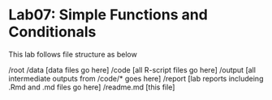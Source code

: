 # Lab07: Simple Functions and Conditionals

This lab follows file structure as below

/root
	/data [data files go here]
	/code [all R-script files go here]
	/output [all intermediate outputs from /code/* goes here]
	/report [lab reports includeing .Rmd and .md files go here]
	/readme.md [this file]